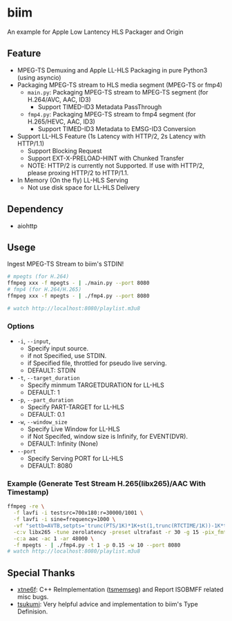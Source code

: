 # biim

An example for Apple Low Lantency HLS Packager and Origin

## Feature
  * MPEG-TS Demuxing and Apple LL-HLS Packaging in pure Python3 (using asyncio)
  * Packaging MPEG-TS stream to HLS media segment (MPEG-TS or fmp4)
    * `main.py`: Packaging MPEG-TS stream to MPEG-TS segment (for H.264/AVC, AAC, ID3)
      * Support TIMED-ID3 Metadata PassThrough
    * `fmp4.py`: Packaging MPEG-TS stream to fmp4 segment (for H.265/HEVC, AAC, ID3)
      * Support TIMED-ID3 Metadata to EMSG-ID3 Conversion
  * Support LL-HLS Feature (1s Latency with HTTP/2, 2s Latency with HTTP/1.1)
    * Support Blocking Request
    * Support EXT-X-PRELOAD-HINT with Chunked Transfer
    * NOTE: HTTP/2 is currently not Supported. If use with HTTP/2, please proxing HTTP/2 to HTTP/1.1.
  * In Memory (On the fly) LL-HLS Serving
    * Not use disk space for LL-HLS Delivery

## Dependency

* aiohttp

## Usege

Ingest MPEG-TS Stream to biim's STDIN!

```bash
# mpegts (for H.264)
ffmpeg xxx -f mpegts - | ./main.py --port 8080
# fmp4 (for H.264/H.265)
ffmpeg xxx -f mpegts - | ./fmp4.py --port 8080

# watch http://localhost:8080/playlist.m3u8
```

### Options

* `-i`, `--input`,
  * Specify input source.
  * if not Specified, use STDIN.
  * if Specified file, throttled for pseudo live serving.
  * DEFAULT: STDIN
* `-t`, `--target_duration`
  * Specify minmum TARGETDURATION for LL-HLS
  * DEFAULT: 1
* `-p`, `--part_duration`
  * Specify PART-TARGET for LL-HLS
  * DEFAULT: 0.1
* `-w`, `--window_size`
  * Specify Live Window for LL-HLS
  * if Not Specifed, window size is Infinify, for EVENT(DVR).
  * DEFAULT: Infinity (None)
* `--port`
  * Specify Serving PORT for LL-HLS
  * DEFAULT: 8080

### Example (Generate Test Stream H.265(libx265)/AAC With Timestamp)

```bash
ffmpeg -re \
  -f lavfi -i testsrc=700x180:r=30000/1001 \
  -f lavfi -i sine=frequency=1000 \
  -vf "settb=AVTB,setpts='trunc(PTS/1K)*1K+st(1,trunc(RTCTIME/1K))-1K*trunc(ld(1)/1K)',drawtext=fontsize=60:fontcolor=black:text='%{localtime}.%{eif\:1M*t-1K*trunc(t*1K)\:d\:3}'" \
  -c:v libx265 -tune zerolatency -preset ultrafast -r 30 -g 15 -pix_fmt yuv420p \
  -c:a aac -ac 1 -ar 48000 \
  -f mpegts - | ./fmp4.py -t 1 -p 0.15 -w 10 --port 8080
# watch http://localhost:8080/playlist.m3u8
```

## Special Thanks

* [xtne6f](https://github.com/xtne6f): C++ ReImplementation ([tsmemseg](https://github.com/xtne6f/tsmemseg)) and Report ISOBMFF related misc bugs.
* [tsukumi](https://github.com/tsukumijima): Very helpful advice and implementation to biim's Type Definision.